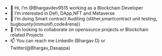 - 👋 Hi, I’m @Bhargavdev9515 working as a Blockchain Developer
- 👀 I’m interested in Defi, DApp,NFT and Metaverse
- 🌱 I’m doing  Smart contract Auditing (slither,smartcontract unit testing, bugbounty(immunifi,code4rena))
- 💞️ I’m looking to collaborate on opensource projects  or Blockchain related Projects
- 📫  You can reach me LinkedIn (Bhargav D) or Twitter(@Bhargav_Dasappa)

<!---
Bhargavdev9515/Bhargavdev9515 is a ✨ special ✨ repository because its `README.md` (this file) appears on your GitHub profile.
You can click the Preview link to take a look at your changes.
--->
